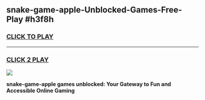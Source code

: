 
## snake-game-apple-Unblocked-Games-Free-Play #h3f8h
<h3>
<a href="https://us.freeplayer.one?title=snake-game-apple&ref=9M">CLICK TO PLAY</a></h3>
<hr>

<h3>
<a href="https://us.freeplayer.one?title=snake-game-apple&ref=9M">CLICK 2 PLAY</a>
  
</h3>

<a href="https://us.freeplayer.one?title=snake-game-apple&ref=9M"><img src="https://clearcache.store/games.png"></a>


**snake-game-apple games unblocked: Your Gateway to Fun and Accessible Online Gaming**

